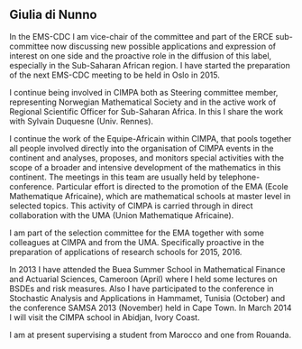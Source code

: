 
<html><head>

 
<html xmlns="http://www.w3.org/1999/xhtml" xml:lang="en" lang="en">
  <head>
<meta http-equiv="Content-Type" content="text/html; charset=utf-8" />
    <meta http-equiv="Content-Type" content="text/html; charset=utf-8" />
<title>EMS-CDC The European Mathematical Society Committee for Developing Countries</title>

<LINK rel="stylesheet" href="../style.css" type="text/css" title="style">

<body id=reportspage>

<?php include("../includes/topbit.php"); ?>

<h2>Giulia di Nunno</h2>
<p>In the EMS-CDC I am vice-chair of the committee and  part of the ERCE sub-committee now discussing new possible applications and expression of interest on one side and the proactive role in the diffusion of this label, especially in the Sub-Saharan African region. I have started the preparation of the next EMS-CDC meeting to be held in Oslo in 2015.</p><p>I continue being involved in CIMPA both as Steering committee member, representing Norwegian Mathematical Society and in the active work of Regional Scientific Officer for Sub-Saharan Africa. In this I share the work with Sylvain Duquesne (Univ. Rennes).</p><p> I continue the work of the Equipe-Africain within CIMPA, that pools together all people involved directly into the organisation of CIMPA events in the continent and analyses, proposes, and monitors special activities with the scope of a broader and intensive development of the mathematics in this continent. The meetings in this team are usually held by telephone-conference. Particular effort is directed to the promotion of the EMA (Ecole Mathematique Africaine), which are mathematical schools at master level in selected topics. This activity of CIMPA is carried through in direct collaboration with the UMA (Union Mathematique Africaine).</p><p> I am part of the selection committee for the EMA together with some colleagues at CIMPA and from the UMA. Specifically proactive in the preparation of applications of research schools for 2015, 2016.</p><p>In 2013 I have attended the Buea Summer School in Mathematical Finance and Actuarial Sciences,  Cameroon (April) where I held some lectures on BSDEs and risk measures. Also I have participated to the conference in Stochastic Analysis and Applications in Hammamet, Tunisia (October) and the conference SAMSA 2013 (November) held in Cape Town. In March 2014 I will visit the CIMPA school in Abidjan, Ivory Coast. </p><p>I am at present supervising a student from Marocco and one from Rouanda.</p>
</p>

<?php include("../includes/bottombit.php"); ?>


</body>
</html>
